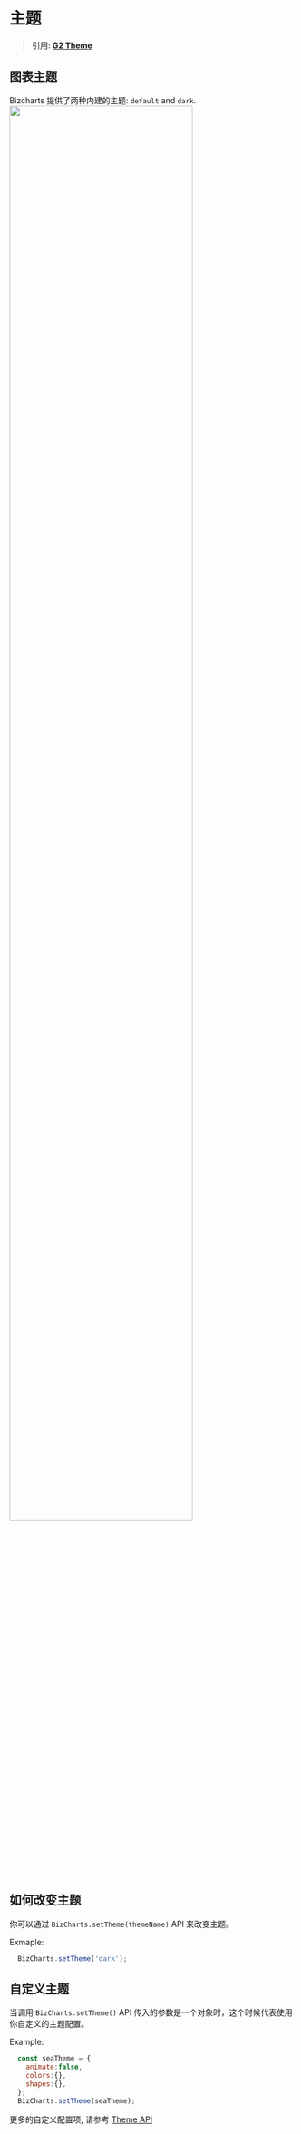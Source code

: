 # 主题


>**引用: [G2 Theme](https://antv.alipay.com/zh-cn/g2/3.x/tutorial/theme.html)**

## 图表主题
Bizcharts 提供了两种内建的主题: `default` and `dark`.
<img src="https://gw.alipayobjects.com/zos/rmsportal/EQadCjVFfaXjuPbSySJp.png" width="80%">

## 如何改变主题

你可以通过 `BizCharts.setTheme(themeName)` API 来改变主题。

Exmaple:

```js
  BizCharts.setTheme('dark');
```

## 自定义主题
当调用  `BizCharts.setTheme()` API 传入的参数是一个对象时，这个时候代表使用你自定义的主题配置。

Example:
```js
  const seaTheme = {
    animate:false,
	colors:{},
	shapes:{},
  };
  BizCharts.setTheme(seaTheme);
```

更多的自定义配置项, 请参考 [Theme API](../../7/page/41)
